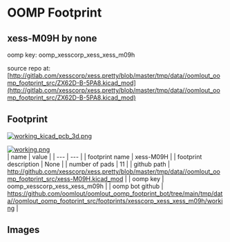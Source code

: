 # OOMP Footprint  
## xess-M09H  by none  
  
oomp key: oomp_xesscorp_xess_xess_m09h  
  
source repo at: [http://gitlab.com/xesscorp/xess.pretty/blob/master/tmp/data//oomlout_oomp_footprint_src/ZX62D-B-5PA8.kicad_mod](http://gitlab.com/xesscorp/xess.pretty/blob/master/tmp/data//oomlout_oomp_footprint_src/ZX62D-B-5PA8.kicad_mod)  
## Footprint  
  
[![working_kicad_pcb_3d.png](working_kicad_pcb_3d_600.png)](working_kicad_pcb_3d.png)  
  
[![working.png](working_600.png)](working.png)  
| name | value | 
| --- | --- | 
| footprint name | xess-M09H | 
| footprint description | None | 
| number of pads | 11 | 
| github path | http://github.com/xesscorp/xess.pretty/blob/master/tmp/data//oomlout_oomp_footprint_src/xess-M09H.kicad_mod | 
| oomp key | oomp_xesscorp_xess_xess_m09h | 
| oomp bot github | https://github.com/oomlout/oomlout_oomp_footprint_bot/tree/main/tmp/data//oomlout_oomp_footprint_src/footprints/xesscorp_xess_xess_m09h/working | 
## Images  
